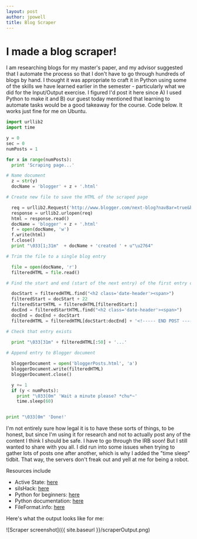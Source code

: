 ```yaml
---
layout: post
author: jpowell
title: Blog Scraper
---
```


# I made a blog scraper!



I am researching blogs for my master's paper, and my advisor suggested that I automate the process so that I don't have to go through hundreds of blogs by hand. I thought it was appropriate to craft it in Python using some of the skills we have learned earlier in the semester - particularly what we did for the Input/Output exercise. I figured I'd post it here since A) I used Python to make it and B) our guest today mentioned that learning to automate tasks would be a good takeaway for the course. Code below. It works just fine for me on Ubuntu.

``` python
import urllib2
import time

y = 0
sec = 0
numPosts = 1

for x in range(numPosts):
  print 'Scraping page...'

# Name document
  z = str(y)
  docName = 'blogger' + z + '.html'

# Create new file to save the HTML of the scraped page

  req = urllib2.Request('http://www.blogger.com/next-blog?navBar=true&blogID=1120725995044390317')
  response = urllib2.urlopen(req)
  html = response.read()
  docName = 'blogger' + z + '.html'
  f = open(docName, 'w')
  f.write(html)
  f.close()
  print "\033[1;31m"  + docName + 'created ' + u"\u2764"

# Trim the file to a single blog entry

  file = open(docName, 'r')
  filteredHTML = file.read()

# Find the start and end (start of the next entry) of the first entry on the page

  docStart = filteredHTML.find("<h2 class='date-header'><span>")
  filteredStart = docStart + 22
  filteredStartHTML = filteredHTML[filteredStart:]
  docEnd = filteredStartHTML.find("<h2 class='date-header'><span>")
  docEnd = docEnd + docStart
  filteredHTML = filteredHTML[docStart:docEnd] + '<!----- END POST ------>'

# Check that entry exists

  print "\033[31m" + filteredHTML[:50] + '...'
  
# Append entry to Blogger document

  bloggerDocument = open('bloggerPosts.html', 'a')
  bloggerDocument.write(filteredHTML)
  bloggerDocument.close()

  y += 1
  if (y < numPosts):
    print "\033[0m" 'Wait a minute please? *chu*~'
    time.sleep(60)


print "\033[0m" 'Done!'
```


I'm not entirely sure how legal it is to have these sorts of things, to be honest, but since I'm using it for research and not to actually post any of the content I think I should be safe. I have to go through the IRB soon! But I still wanted to share with you all. I did run into some issues when trying to gather lots of posts one after another, which is why I added the "time sleep" tidbit. That way, the servers don't freak out and yell at me for being a robot.


Resources include

* Active State: [here](http://code.activestate.com/recipes/578101-colours-inside-text-mode-python/)
* silsHack: [here](http://silshack.github.io/fall2013/2013/09/30/eleventh-class-notes.html)
* Python for beginners: [here](http://www.pythonforbeginners.com/python-on-the-web/how-to-use-urllib2-in-python/)
* Python documentation: [here](http://docs.python.org/2/library/time.html#time.sleep)
* FileFormat.info: [here](http://www.fileformat.info/info/unicode/char/2764/index.htm)


Here's what the output looks like for me:

![Scraper screenshot]({{ site.baseurl }}/scraperOutput.png)

